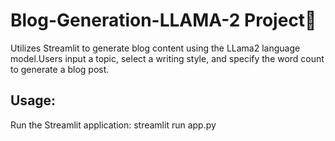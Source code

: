 # Blog-Generation-LLAMA-2 Project🤖

Utilizes Streamlit to generate blog content using the LLama2 language model.Users input a topic, select a writing style, and specify the word count to generate a blog post.


Usage:
------

Run the Streamlit application: streamlit run app.py

